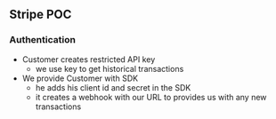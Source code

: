 ## Stripe POC

### Authentication

- Customer creates restricted API key  
  - we use key to get historical transactions
- We provide Customer with SDK
  - he adds his client id and secret in the SDK
  - it creates a webhook with our URL to provides us with any new transactions